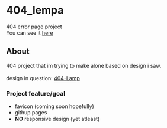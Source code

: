  # 404_lempa
404 error page project<br>
You can see it <a href="https://zydrunask.github.io/404_lamp/">here</a>
## About
404 project that im trying to make alone based on design i saw.<br>
<br>
design in question: <a href="https://dribbble.com/shots/2449522-404-Page-Day-007">404-Lamp</a> 
### Project feature/goal
- favicon (coming soon hopefully)
- githup pages
- **NO** responsive design (yet atleast)
